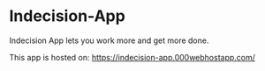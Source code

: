 # Indecision-App
Indecision App lets you work more and get more done.

This app is hosted on:
https://indecision-app.000webhostapp.com/
